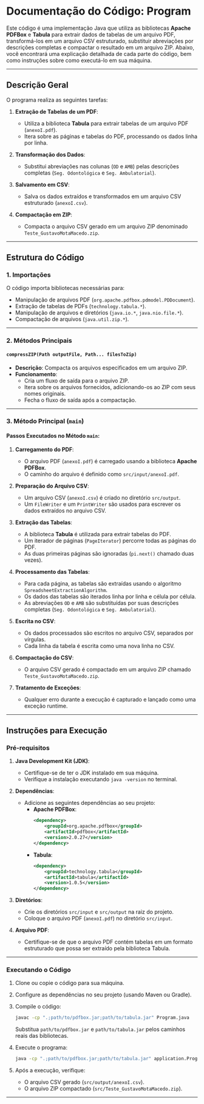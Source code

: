 # Documentação do Código: **Program**

Este código é uma implementação Java que utiliza as bibliotecas **Apache PDFBox** e **Tabula** para extrair dados de tabelas de um arquivo PDF, transformá-los em um arquivo CSV estruturado, substituir abreviações por descrições completas e compactar o resultado em um arquivo ZIP. Abaixo, você encontrará uma explicação detalhada de cada parte do código, bem como instruções sobre como executá-lo em sua máquina.

---

## **Descrição Geral**

O programa realiza as seguintes tarefas:

1. **Extração de Tabelas de um PDF**:
    - Utiliza a biblioteca **Tabula** para extrair tabelas de um arquivo PDF (`anexoI.pdf`).
    - Itera sobre as páginas e tabelas do PDF, processando os dados linha por linha.

2. **Transformação dos Dados**:
    - Substitui abreviações nas colunas (`OD` e `AMB`) pelas descrições completas (`Seg. Odontológica` e `Seg. Ambulatorial`).

3. **Salvamento em CSV**:
    - Salva os dados extraídos e transformados em um arquivo CSV estruturado (`anexoI.csv`).

4. **Compactação em ZIP**:
    - Compacta o arquivo CSV gerado em um arquivo ZIP denominado `Teste_GustavoMotaMacedo.zip`.

---

## **Estrutura do Código**

### **1. Importações**
O código importa bibliotecas necessárias para:
- Manipulação de arquivos PDF (`org.apache.pdfbox.pdmodel.PDDocument`).
- Extração de tabelas de PDFs (`technology.tabula.*`).
- Manipulação de arquivos e diretórios (`java.io.*`, `java.nio.file.*`).
- Compactação de arquivos (`java.util.zip.*`).

---

### **2. Métodos Principais**

#### **`compressZIP(Path outputFile, Path... filesToZip)`**
- **Descrição**: Compacta os arquivos especificados em um arquivo ZIP.
- **Funcionamento**:
    - Cria um fluxo de saída para o arquivo ZIP.
    - Itera sobre os arquivos fornecidos, adicionando-os ao ZIP com seus nomes originais.
    - Fecha o fluxo de saída após a compactação.

---

### **3. Método Principal (`main`)**

#### **Passos Executados no Método `main`:**

1. **Carregamento do PDF**:
    - O arquivo PDF (`anexoI.pdf`) é carregado usando a biblioteca **Apache PDFBox**.
    - O caminho do arquivo é definido como `src/input/anexoI.pdf`.

2. **Preparação do Arquivo CSV**:
    - Um arquivo CSV (`anexoI.csv`) é criado no diretório `src/output`.
    - Um `FileWriter` e um `PrintWriter` são usados para escrever os dados extraídos no arquivo CSV.

3. **Extração das Tabelas**:
    - A biblioteca **Tabula** é utilizada para extrair tabelas do PDF.
    - Um iterador de páginas (`PageIterator`) percorre todas as páginas do PDF.
    - As duas primeiras páginas são ignoradas (`pi.next()` chamado duas vezes).

4. **Processamento das Tabelas**:
    - Para cada página, as tabelas são extraídas usando o algoritmo `SpreadsheetExtractionAlgorithm`.
    - Os dados das tabelas são iterados linha por linha e célula por célula.
    - As abreviações `OD` e `AMB` são substituídas por suas descrições completas (`Seg. Odontológica` e `Seg. Ambulatorial`).

5. **Escrita no CSV**:
    - Os dados processados são escritos no arquivo CSV, separados por vírgulas.
    - Cada linha da tabela é escrita como uma nova linha no CSV.

6. **Compactação do CSV**:
    - O arquivo CSV gerado é compactado em um arquivo ZIP chamado `Teste_GustavoMotaMacedo.zip`.

7. **Tratamento de Exceções**:
    - Qualquer erro durante a execução é capturado e lançado como uma exceção runtime.

---

## **Instruções para Execução**

### **Pré-requisitos**
1. **Java Development Kit (JDK)**:
    - Certifique-se de ter o JDK instalado em sua máquina.
    - Verifique a instalação executando `java -version` no terminal.

2. **Dependências**:
    - Adicione as seguintes dependências ao seu projeto:
        - **Apache PDFBox**:
          ```xml
          <dependency>
              <groupId>org.apache.pdfbox</groupId>
              <artifactId>pdfbox</artifactId>
              <version>2.0.27</version>
          </dependency>
          ```
        - **Tabula**:
          ```xml
          <dependency>
              <groupId>technology.tabula</groupId>
              <artifactId>tabula</artifactId>
              <version>1.0.5</version>
          </dependency>
          ```

3. **Diretórios**:
    - Crie os diretórios `src/input` e `src/output` na raiz do projeto.
    - Coloque o arquivo PDF (`anexoI.pdf`) no diretório `src/input`.

4. **Arquivo PDF**:
    - Certifique-se de que o arquivo PDF contém tabelas em um formato estruturado que possa ser extraído pela biblioteca Tabula.

---

### **Executando o Código**
1. Clone ou copie o código para sua máquina.
2. Configure as dependências no seu projeto (usando Maven ou Gradle).
3. Compile o código:
   ```bash
   javac -cp ".;path/to/pdfbox.jar;path/to/tabula.jar" Program.java
   ```
   Substitua `path/to/pdfbox.jar` e `path/to/tabula.jar` pelos caminhos reais das bibliotecas.

4. Execute o programa:
   ```bash
   java -cp ".;path/to/pdfbox.jar;path/to/tabula.jar" application.Program
   ```

5. Após a execução, verifique:
    - O arquivo CSV gerado (`src/output/anexoI.csv`).
    - O arquivo ZIP compactado (`src/Teste_GustavoMotaMacedo.zip`).

---